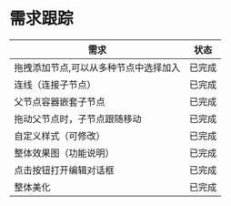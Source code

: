 # 需求跟踪

| 需求 | 状态 |
|---|---|
| 拖拽添加节点,可以从多种节点中选择加入 | 已完成 |
| 连线（连接子节点） | 已完成 |
| 父节点容器嵌套子节点 | 已完成 |
| 拖动父节点时，子节点跟随移动 | 已完成 |
| 自定义样式（可修改） | 已完成 |
| 整体效果图（功能说明） | 已完成 |
| 点击按钮打开编辑对话框 | 已完成 |
| 整体美化 | 已完成 |
